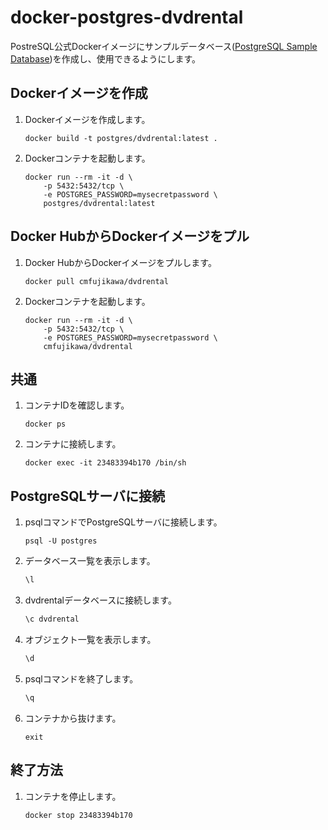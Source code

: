 # docker-postgres-dvdrental

PostreSQL公式Dockerイメージにサンプルデータベース([PostgreSQL Sample Database](https://www.postgresqltutorial.com/postgresql-sample-database/))を作成し、使用できるようにします。

## Dockerイメージを作成

1. Dockerイメージを作成します。

    ```shell
    docker build -t postgres/dvdrental:latest .
    ```

1. Dockerコンテナを起動します。

    ```shell
    docker run --rm -it -d \
        -p 5432:5432/tcp \
        -e POSTGRES_PASSWORD=mysecretpassword \
        postgres/dvdrental:latest
    ```

## Docker HubからDockerイメージをプル

1. Docker HubからDockerイメージをプルします。

    ```shell
    docker pull cmfujikawa/dvdrental
    ```

1. Dockerコンテナを起動します。

    ```shell
    docker run --rm -it -d \
        -p 5432:5432/tcp \
        -e POSTGRES_PASSWORD=mysecretpassword \
        cmfujikawa/dvdrental
    ```

## 共通

1. コンテナIDを確認します。

    ```shell
    docker ps
    ```

1. コンテナに接続します。

    ```shell
    docker exec -it 23483394b170 /bin/sh
    ```

## PostgreSQLサーバに接続

1. psqlコマンドでPostgreSQLサーバに接続します。

    ```shell
    psql -U postgres
    ```

1. データベース一覧を表示します。

    ```sql
    \l
    ```

1. dvdrentalデータベースに接続します。

    ```sql
    \c dvdrental
    ```

1. オブジェクト一覧を表示します。

    ```sql
    \d
    ```

1. psqlコマンドを終了します。

    ```sql
    \q
    ```

1. コンテナから抜けます。

    ```shell
    exit
    ```

## 終了方法

1. コンテナを停止します。

    ```shell
    docker stop 23483394b170
    ```
